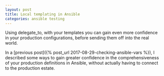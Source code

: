 ```yaml
---
layout: post
title: Local templating in Ansible
categories: ansible testing
---
```


Using delegate_to, with your templates you can gain even more confidence in your production configurations, before sending them off into the real world.

In a [previous post]({% post_url 2017-08-29-checking-ansible-vars %}), I described some ways to gain greater confidence in the comprehensiveness of your production definitions in Ansible, without actually having to connect to the production estate.

